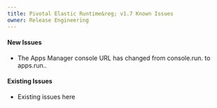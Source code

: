 ```yaml
---
title: Pivotal Elastic Runtime&reg; v1.7 Known Issues
owner: Release Engineering
---
```


#### New Issues

* The Apps Manager console URL has changed from console.run.<URL> to apps.run.<URL>. 


#### Existing Issues

* Existing issues here
